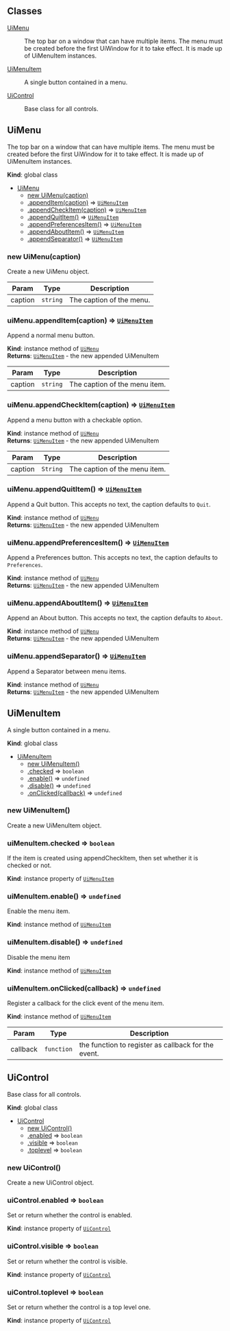 ## Classes

<dl>
<dt><a href="#UiMenu">UiMenu</a></dt>
<dd><p>The top bar on a window that can have multiple items.
The menu must be created before the first UiWindow for it to take effect.
It is made up of UiMenuItem instances.</p>
</dd>
<dt><a href="#UiMenuItem">UiMenuItem</a></dt>
<dd><p>A single button contained in a menu.</p>
</dd>
<dt><a href="#UiControl">UiControl</a></dt>
<dd><p>Base class for all controls.</p>
</dd>
</dl>

<a name="UiMenu"></a>

## UiMenu
The top bar on a window that can have multiple items.
The menu must be created before the first UiWindow for it to take effect.
It is made up of UiMenuItem instances.

**Kind**: global class  

* [UiMenu](#UiMenu)
    * [new UiMenu(caption)](#new_UiMenu_new)
    * [.appendItem(caption)](#UiMenu+appendItem) ⇒ [<code>UiMenuItem</code>](#UiMenuItem)
    * [.appendCheckItem(caption)](#UiMenu+appendCheckItem) ⇒ [<code>UiMenuItem</code>](#UiMenuItem)
    * [.appendQuitItem()](#UiMenu+appendQuitItem) ⇒ [<code>UiMenuItem</code>](#UiMenuItem)
    * [.appendPreferencesItem()](#UiMenu+appendPreferencesItem) ⇒ [<code>UiMenuItem</code>](#UiMenuItem)
    * [.appendAboutItem()](#UiMenu+appendAboutItem) ⇒ [<code>UiMenuItem</code>](#UiMenuItem)
    * [.appendSeparator()](#UiMenu+appendSeparator) ⇒ [<code>UiMenuItem</code>](#UiMenuItem)

<a name="new_UiMenu_new"></a>

### new UiMenu(caption)
Create a new UiMenu object.


| Param | Type | Description |
| --- | --- | --- |
| caption | <code>string</code> | The caption of the menu. |

<a name="UiMenu+appendItem"></a>

### uiMenu.appendItem(caption) ⇒ [<code>UiMenuItem</code>](#UiMenuItem)
Append a normal menu button.

**Kind**: instance method of [<code>UiMenu</code>](#UiMenu)  
**Returns**: [<code>UiMenuItem</code>](#UiMenuItem) - the new appended UiMenuItem  

| Param | Type | Description |
| --- | --- | --- |
| caption | <code>string</code> | The caption of the menu item. |

<a name="UiMenu+appendCheckItem"></a>

### uiMenu.appendCheckItem(caption) ⇒ [<code>UiMenuItem</code>](#UiMenuItem)
Append a menu button with a checkable option.

**Kind**: instance method of [<code>UiMenu</code>](#UiMenu)  
**Returns**: [<code>UiMenuItem</code>](#UiMenuItem) - the new appended UiMenuItem  

| Param | Type | Description |
| --- | --- | --- |
| caption | <code>String</code> | The caption of the menu item. |

<a name="UiMenu+appendQuitItem"></a>

### uiMenu.appendQuitItem() ⇒ [<code>UiMenuItem</code>](#UiMenuItem)
Append a Quit button. This accepts no text, the caption defaults
to `Quit`.

**Kind**: instance method of [<code>UiMenu</code>](#UiMenu)  
**Returns**: [<code>UiMenuItem</code>](#UiMenuItem) - the new appended UiMenuItem  
<a name="UiMenu+appendPreferencesItem"></a>

### uiMenu.appendPreferencesItem() ⇒ [<code>UiMenuItem</code>](#UiMenuItem)
Append a Preferences button. This accepts no text, the caption
defaults to `Preferences`.

**Kind**: instance method of [<code>UiMenu</code>](#UiMenu)  
**Returns**: [<code>UiMenuItem</code>](#UiMenuItem) - the new appended UiMenuItem  
<a name="UiMenu+appendAboutItem"></a>

### uiMenu.appendAboutItem() ⇒ [<code>UiMenuItem</code>](#UiMenuItem)
Append an About button. This accepts no text, the caption
defaults to `About`.

**Kind**: instance method of [<code>UiMenu</code>](#UiMenu)  
**Returns**: [<code>UiMenuItem</code>](#UiMenuItem) - the new appended UiMenuItem  
<a name="UiMenu+appendSeparator"></a>

### uiMenu.appendSeparator() ⇒ [<code>UiMenuItem</code>](#UiMenuItem)
Append a Separator between menu items.

**Kind**: instance method of [<code>UiMenu</code>](#UiMenu)  
**Returns**: [<code>UiMenuItem</code>](#UiMenuItem) - the new appended UiMenuItem  
<a name="UiMenuItem"></a>

## UiMenuItem
A single button contained in a menu.

**Kind**: global class  

* [UiMenuItem](#UiMenuItem)
    * [new UiMenuItem()](#new_UiMenuItem_new)
    * [.checked](#UiMenuItem+checked) ⇒ <code>boolean</code>
    * [.enable()](#UiMenuItem+enable) ⇒ <code>undefined</code>
    * [.disable()](#UiMenuItem+disable) ⇒ <code>undefined</code>
    * [.onClicked(callback)](#UiMenuItem+onClicked) ⇒ <code>undefined</code>

<a name="new_UiMenuItem_new"></a>

### new UiMenuItem()
Create a new UiMenuItem object.

<a name="UiMenuItem+checked"></a>

### uiMenuItem.checked ⇒ <code>boolean</code>
If the item is created using appendCheckItem, then set
whether it is checked or not.

**Kind**: instance property of [<code>UiMenuItem</code>](#UiMenuItem)  
<a name="UiMenuItem+enable"></a>

### uiMenuItem.enable() ⇒ <code>undefined</code>
Enable the menu item.

**Kind**: instance method of [<code>UiMenuItem</code>](#UiMenuItem)  
<a name="UiMenuItem+disable"></a>

### uiMenuItem.disable() ⇒ <code>undefined</code>
Disable the menu item

**Kind**: instance method of [<code>UiMenuItem</code>](#UiMenuItem)  
<a name="UiMenuItem+onClicked"></a>

### uiMenuItem.onClicked(callback) ⇒ <code>undefined</code>
Register a callback for the click event of the menu item.

**Kind**: instance method of [<code>UiMenuItem</code>](#UiMenuItem)  

| Param | Type | Description |
| --- | --- | --- |
| callback | <code>function</code> | the function to register as callback for the event. |

<a name="UiControl"></a>

## UiControl
Base class for all controls.

**Kind**: global class  

* [UiControl](#UiControl)
    * [new UiControl()](#new_UiControl_new)
    * [.enabled](#UiControl+enabled) ⇒ <code>boolean</code>
    * [.visible](#UiControl+visible) ⇒ <code>boolean</code>
    * [.toplevel](#UiControl+toplevel) ⇒ <code>boolean</code>

<a name="new_UiControl_new"></a>

### new UiControl()
Create a new UiControl object.

<a name="UiControl+enabled"></a>

### uiControl.enabled ⇒ <code>boolean</code>
Set or return whether the control is enabled.

**Kind**: instance property of [<code>UiControl</code>](#UiControl)  
<a name="UiControl+visible"></a>

### uiControl.visible ⇒ <code>boolean</code>
Set or return whether the control is visible.

**Kind**: instance property of [<code>UiControl</code>](#UiControl)  
<a name="UiControl+toplevel"></a>

### uiControl.toplevel ⇒ <code>boolean</code>
Set or return whether the control is a top level one.

**Kind**: instance property of [<code>UiControl</code>](#UiControl)  
